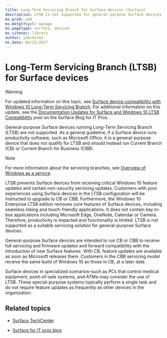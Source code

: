 ```yaml
---
title: Long-Term Servicing Branch for Surface devices (Surface)
description: LTSB is not supported for general-purpose Surface devices and should be used for specialized devices only.
ms.prod: w10
ms.mktglfcycl: manage
ms.pagetype: surface, devices
ms.sitesec: library
author: jdeckerms
ms.date: 04/25/2017
---
```


# Long-Term Servicing Branch (LTSB) for Surface devices

>[!WARNING]
>For updated information on this topic, see [Surface device compatibility with Windows 10 Long-Term Servicing Branch](surface-device-compatibility-with-windows-10-ltsb.md). For additional information on this update, see the [Documentation Updates for Surface and Windows 10 LTSB Compatibility](https://blogs.technet.microsoft.com/surface/2017/04/11/documentation-updates-for-surface-and-windows-10-ltsb-compatibility) post on the Surface Blog for IT Pros.

General-purpose Surface devices running Long-Term Servicing Branch (LTSB) are not supported. As a general guideline, if a Surface device runs productivity software, such as Microsoft Office, it is a general-purpose device that does not qualify for LTSB and should instead run Current Branch (CB) or Current Branch for Business (CBB). 

>[!NOTE]
>For more information about the servicing branches, see [Overview of Windows as a service](https://technet.microsoft.com/itpro/windows/manage/waas-overview).

LTSB prevents Surface devices from receiving critical Windows 10 feature updates and certain non-security servicing updates. Customers with poor experiences using Surface devices in the LTSB configuration will be instructed to upgrade to CB or CBB. Furthermore, the Windows 10 Enterprise LTSB edition removes core features of Surface devices, including seamless inking and touch-friendly applications. It does not contain key in-box applications including Microsoft Edge, OneNote, Calendar or Camera. Therefore, productivity is impacted and functionality is limited. LTSB is not supported as a suitable servicing solution for general-purpose Surface devices. 

General-purpose Surface devices are intended to run CB or CBB to receive full servicing and firmware updates and forward compatibility with the introduction of new Surface features. With CB, feature updates are available as soon as Microsoft releases them. Customers in the CBB servicing model receive the same build of Windows 10 as those in CB, at a later date.

Surface devices in specialized scenarios–such as PCs that control medical equipment, point-of-sale systems, and ATMs–may consider the use of LTSB. These special-purpose systems typically perform a single task and do not require feature updates as frequently as other devices in the organization. 





## Related topics

- [Surface TechCenter](https://technet.microsoft.com/windows/surface)

- [Surface for IT pros blog](http://blogs.technet.com/b/surface/)

 

 

 





